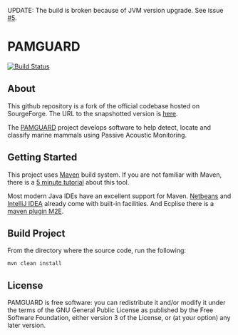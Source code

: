 UPDATE: The build is broken because of JVM version upgrade. See issue [#5](https://github.com/antimora/pamguard/issues/5).


PAMGUARD
========

[![Build Status](https://travis-ci.org/antimora/pamguard.png?branch=develop)](https://travis-ci.org/antimora/pamguard)

About
-----

This github repository is a fork of the official codebase hosted on SourgeForge. The URL to the snapshotted version is [here](http://svn.code.sf.net/p/pamguard/svn/PamguardJava/trunk/beta/?r=1557).

The [PAMGUARD](http://www.pamguard.org/) project develops software to help detect, locate and classify marine mammals using Passive Acoustic Monitoring.

Getting Started
---------------

This project uses [Maven](http://maven.apache.org/) build system. If you are not familiar with Maven, there is a [5 minute tutorial](http://maven.apache.org/guides/getting-started/maven-in-five-minutes.html) about this tool.

Most modern Java IDEs have an excellent support for Maven. [Netbeans](http://wiki.netbeans.org/MavenBestPractices) and [IntelliJ IDEA](http://www.jetbrains.com/idea/webhelp/maven-2.html) already come with built-in facilities. And Ecplise there is a [maven plugin M2E](http://www.eclipse.org/m2e/).

Build Project
-------------

From the directory where the source code, run the following:

```
mvn clean install
```

License
-------
PAMGUARD is free software: you can redistribute it and/or modify it under the terms of the GNU General Public License as published by the Free Software Foundation, either version 3 of the License, or (at your option) any later version.
